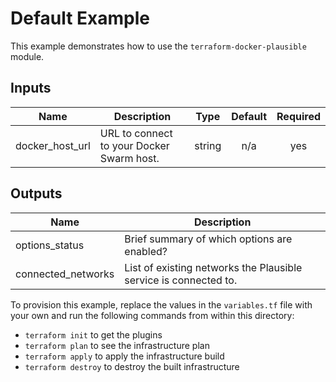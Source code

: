 # Default Example

This example demonstrates how to use the `terraform-docker-plausible` module.

<!-- BEGINNING OF PRE-COMMIT-TERRAFORM DOCS HOOK -->
## Inputs

| Name | Description | Type | Default | Required |
|------|-------------|:----:|:-----:|:-----:|
| docker_host_url | URL to connect to your Docker Swarm host. | string | n/a | yes |

## Outputs

| Name | Description |
|------|-------------|
| options_status | Brief summary of which options are enabled? |
| connected_networks | List of existing networks the Plausible service is connected to. |

<!-- END OF PRE-COMMIT-TERRAFORM DOCS HOOK -->

To provision this example, replace the values in the `variables.tf` file with your own and run the following commands from within this directory:
- `terraform init` to get the plugins
- `terraform plan` to see the infrastructure plan
- `terraform apply` to apply the infrastructure build
- `terraform destroy` to destroy the built infrastructure